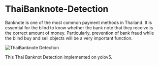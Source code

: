 # ThaiBanknote-Detection
Banknote is one of the most common payment methods in Thailand.  It is essential for the blind to know whether the bank note that they receive is the correct amount of money. Particularly, prevention of bank fraud while the blind buy and sell objects will be a very important function.

![ThaiBanknote Detection](https://user-images.githubusercontent.com/65888725/160875211-116d7434-3c45-44f1-8bef-123daf71dcef.png)

This Thai Banknot Detection implemented on yolov5.

